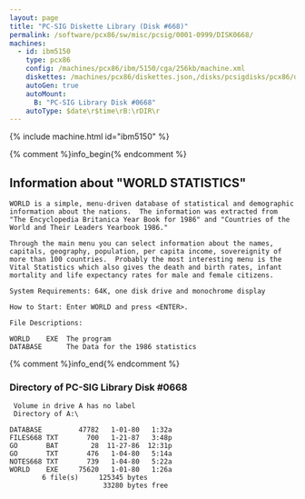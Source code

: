 ```yaml
---
layout: page
title: "PC-SIG Diskette Library (Disk #668)"
permalink: /software/pcx86/sw/misc/pcsig/0001-0999/DISK0668/
machines:
  - id: ibm5150
    type: pcx86
    config: /machines/pcx86/ibm/5150/cga/256kb/machine.xml
    diskettes: /machines/pcx86/diskettes.json,/disks/pcsigdisks/pcx86/diskettes.json
    autoGen: true
    autoMount:
      B: "PC-SIG Library Disk #0668"
    autoType: $date\r$time\rB:\rDIR\r
---
```


{% include machine.html id="ibm5150" %}

{% comment %}info_begin{% endcomment %}

## Information about "WORLD STATISTICS"

    WORLD is a simple, menu-driven database of statistical and demographic
    information about the nations.  The information was extracted from
    "The Encyclopedia Britanica Year Book for 1986" and "Countries of the
    World and Their Leaders Yearbook 1986."
    
    Through the main menu you can select information about the names,
    capitals, geography, population, per capita income, sovereignity of
    more than 100 countries.  Probably the most interesting menu is the
    Vital Statistics which also gives the death and birth rates, infant
    mortality and life expectancy rates for male and female citizens.
    
    System Requirements: 64K, one disk drive and monochrome display
    
    How to Start: Enter WORLD and press <ENTER>.
    
    File Descriptions:
    
    WORLD    EXE  The program
    DATABASE      The Data for the 1986 statistics
{% comment %}info_end{% endcomment %}


### Directory of PC-SIG Library Disk #0668

     Volume in drive A has no label
     Directory of A:\

    DATABASE         47782   1-01-80   1:32a
    FILES668 TXT       700   1-21-87   3:48p
    GO       BAT        28  11-27-86  12:31p
    GO       TXT       476   1-04-80   5:14a
    NOTES668 TXT       739   1-04-80   5:22a
    WORLD    EXE     75620   1-01-80   1:26a
            6 file(s)     125345 bytes
                           33280 bytes free
